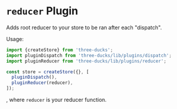 # `reducer` Plugin

Adds root reducer to your store to be ran after each "dispatch".

Usage:


```js
import {createStore} from 'three-ducks';
import pluginDispatch from 'three-ducks/lib/plugins/dispatch';
import pluginReducer from 'three-ducks/lib/plugins/reducer';

const store = createStore({}, [
  pluginDispatch(),
  pluginReducer(reducer),
]);
```

, where `reducer` is your reducer function.

